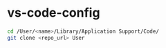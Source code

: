 # vs-code-config

```bash
cd /User/<name>/Library/Application Support/Code/
git clone <repo_url> User
```
